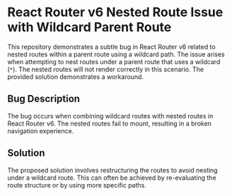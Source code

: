 # React Router v6 Nested Route Issue with Wildcard Parent Route

This repository demonstrates a subtle bug in React Router v6 related to nested routes within a parent route using a wildcard path.  The issue arises when attempting to nest routes under a parent route that uses a wildcard (`*`).  The nested routes will not render correctly in this scenario.  The provided solution demonstrates a workaround.

## Bug Description

The bug occurs when combining wildcard routes with nested routes in React Router v6. The nested routes fail to mount, resulting in a broken navigation experience.

## Solution

The proposed solution involves restructuring the routes to avoid nesting under a wildcard route.  This can often be achieved by re-evaluating the route structure or by using more specific paths.
